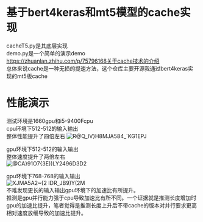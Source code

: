 # 基于bert4keras和mt5模型的cache实现  
cacheT5.py是其底层实现  
demo.py是一个简单的演示demo  
https://zhuanlan.zhihu.com/p/75796168关于cache技术的介绍  
总体来说cache是一种无损的提速方法，这个仓库主要开源我通过bert4keras实现的mt5版cache  

# 性能演示  
测试环境是1660gpu和i5-9400Fcpu  
cpu环境下512-512的输入输出  
整体性能提升了四倍左右
![R@Q_IV}H8MJA584_`KG1EPJ](https://user-images.githubusercontent.com/62837036/178694163-fce79628-1984-40ae-b2d8-d142cdf6e817.png)  

gpu环境下512-512的输入输出    
整体速度提升了两倍左右  
![@CA}91O7{3E))LY2496D3D2](https://user-images.githubusercontent.com/62837036/178694020-520acc44-46d5-4fa4-b083-c35d90ae7b08.png)  

gpu环境下768-768的输入输出     
![XJMA5A2~{2 IDR_JB9)Y(2M](https://user-images.githubusercontent.com/62837036/178694301-f65f4810-2ad4-4cf5-af4d-e538a8c14de9.png)  
不难发现更长的输入输出gpu环境下的加速比有所提升。  
推测是gpu并行能力强于cpu导致加速比有所不同。一个证据就是推测长度增加时gpu的加速比提升，笔者觉得是推测长度上升后不带cache的版本对并行要求更高相对速度放缓导致的加速比提升。
